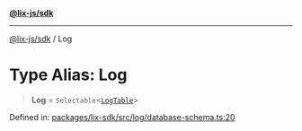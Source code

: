 [**@lix-js/sdk**](../README.md)

***

[@lix-js/sdk](../README.md) / Log

# Type Alias: Log

> **Log** = `Selectable`\<[`LogTable`](LogTable.md)\>

Defined in: [packages/lix-sdk/src/log/database-schema.ts:20](https://github.com/opral/monorepo/blob/0c842a72d3025295846c020e08a97bf5148757a1/packages/lix-sdk/src/log/database-schema.ts#L20)
